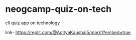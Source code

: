 # neogcamp-quiz-on-tech
 cli quiz app on technology

link- https://replit.com/@AdityaKaushal5/mark1?embed=true
